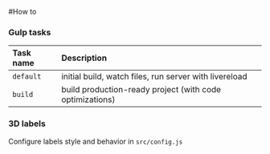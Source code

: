#How to

### Gulp tasks
Task name          | Description                                                      
:------------------|:----------------------------------
`default`          | initial build, watch files, run server with livereload
`build`            | build production-ready project (with code optimizations)

### 3D labels
Configure labels style and behavior in `src/config.js`

